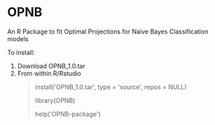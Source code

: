 # OPNB
An R Package to fit Optimal Projections for Naive Bayes Classification models

To install: 
1. Download OPNB_1.0.tar
2. From within R/Rstudio
   > install('OPNB_1.0.tar', type = 'source', repos = NULL)
   > 
   > library(OPNB)
   > 
   > help('OPNB-package')
